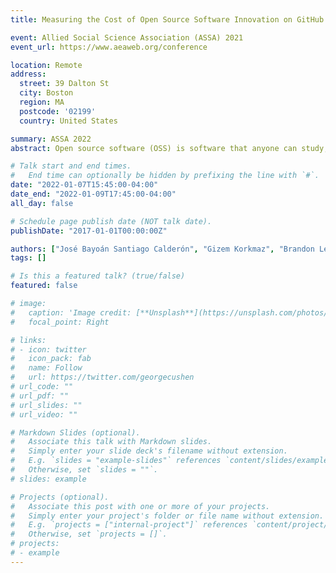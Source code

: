 ```yaml
---
title: Measuring the Cost of Open Source Software Innovation on GitHub

event: Allied Social Science Association (ASSA) 2021
event_url: https://www.aeaweb.org/conference

location: Remote
address:
  street: 39 Dalton St
  city: Boston
  region: MA
  postcode: '02199'
  country: United States

summary: ASSA 2022
abstract: Open source software (OSS) is software that anyone can study, inspect, modify, and distribute freely under very limited restrictions such as attribution. While OSS is vital to virtually all aspects of modern society, including much of the core infrastructure for the Internet (e.g., Apache HTTP Server having the highest market share for HTTP servers on the Internet), there is currently no standard methodology to satisfactorily measure the scope and impact of these intangible assets. Today, GitHub is the world's largest remote hosting platform with over 40 million users and 88 million public repositories. This study presents a framework to re-purpose GitHub's administrative data to discover, profile, and measure the development of OSS. The data includes over 5 million original, non-deprecated repositories with a machine detectable Open Source Initiative (OSI) - approved license. For each repository, we collect metadata such as commits (e.g., author, timestamp, lines added and deleted), license, and information about contributors. Using a cost-approach method from software engineering, we harmonized the information to compare it with current information on software investment from the US national accounts. For that purpose, we developed a methodology to attribute direct contributions to US-based entities and classify these contributors into economic sectors to make the estimates comparable with the national accounts framework. Our current estimates for 2019 US investment on OSS is $34 billion. Lastly, we provide guidance on what our findings suggest in terms of assessing the appropriateness of the current national account framework to capture OSS and potential ways to improve it.

# Talk start and end times.
#   End time can optionally be hidden by prefixing the line with `#`.
date: "2022-01-07T15:45:00-04:00"
date_end: "2022-01-09T17:45:00-04:00"
all_day: false

# Schedule page publish date (NOT talk date).
publishDate: "2017-01-01T00:00:00Z"

authors: ["José Bayoán Santiago Calderón", "Gizem Korkmaz", "Brandon Lee Kramer", "Carol Ann Robbins"]
tags: []

# Is this a featured talk? (true/false)
featured: false

# image:
#   caption: 'Image credit: [**Unsplash**](https://unsplash.com/photos/bzdhc5b3Bxs)'
#   focal_point: Right

# links:
# - icon: twitter
#   icon_pack: fab
#   name: Follow
#   url: https://twitter.com/georgecushen
# url_code: ""
# url_pdf: ""
# url_slides: ""
# url_video: ""

# Markdown Slides (optional).
#   Associate this talk with Markdown slides.
#   Simply enter your slide deck's filename without extension.
#   E.g. `slides = "example-slides"` references `content/slides/example-slides.md`.
#   Otherwise, set `slides = ""`.
# slides: example

# Projects (optional).
#   Associate this post with one or more of your projects.
#   Simply enter your project's folder or file name without extension.
#   E.g. `projects = ["internal-project"]` references `content/project/deep-learning/index.md`.
#   Otherwise, set `projects = []`.
# projects:
# - example
---
```

